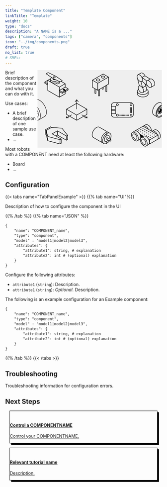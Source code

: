 ```yaml
---
title: "Template Component"
linkTitle: "Template"
weight: 10
type: "docs"
description: "A NAME is a ..."
tags: ["camera", "components"]
icon: "../img/components.png"
draft: true
no_list: true
# SMEs:
---
```


<img src="../../img/components.png"  style="float:right" alt="Component picture" width="400" />

Brief description of the component and what you can do with it.

Use cases:

- A brief description of one sample use case.
- ...

Most robots with a COMPONENT need at least the following hardware:

- Board
- ...

## Configuration

{{< tabs name="TabPanelExample" >}}
{{% tab name="UI"%}}

Description of how to configure the component in the UI

{{% /tab %}}
{{% tab name="JSON" %}}

```json-viam
{
    "name": "COMPONENT_name",
    "type": "component",
    "model" : "model1|model2|model3",
    "attributes": {
        "attribute1": string, # explanation
        "attribute2": int # (optional) explanation
    }
}
```

Configure the following attributes:

- `attribute1` (`string`): Description.
- `attribute1` (`string`): *Optional.* Description.

The following is an example configuration for an Example component:

```json-viam
{
    "name": "COMPONENT_name",
    "type": "component",
    "model" : "model1|model2|model3",
    "attributes": {
        "attribute1": string, # explanation
        "attribute2": int # (optional) explanation
    }
}
```

{{% /tab %}}
{{< /tabs >}}

## Troubleshooting

Troubleshooting information for configuration errors.

## Next Steps

<div class="container text-center">
  <div class="row">
    <div class="col" style="border: 1px solid #000; box-shadow: 5px 5px 0 0 #000; margin: 1em">
        <a href="control-a-component">
            <br>
            <h4 style="text-align: left; margin-left: 0px;">Control a COMPONENTNAME</h4>
            <p style="text-align: left;">Control your COMPONENTNAME.</p>
        <a>
    </div>
    <div class="col" style="border: 1px solid #000; box-shadow: 5px 5px 0 0 #000; margin: 1em">
        <a href="install">
            <br>
            <h4 style="text-align: left; margin-left: 0px;">Relevant tutorial name</h4>
            <p style="text-align: left;">Description.</p>
        </a>
    </div>
  </div>
</div>
